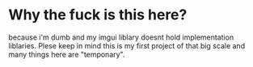 # Why the fuck is this here?

because i'm dumb and my imgui liblary doesnt hold implementation liblaries. Plese keep in mind this is my first project of that big scale and many things here are "temponary".